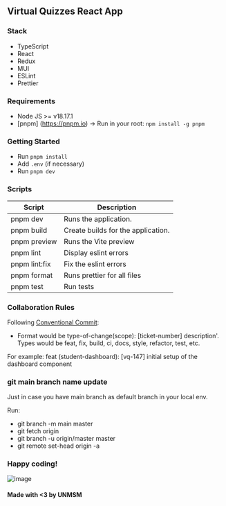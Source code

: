 ## Virtual Quizzes React App

### Stack 

- TypeScript
- React
- Redux
- MUI
- ESLint
- Prettier

### Requirements

- Node JS >= v18.17.1   
- [pnpm] (https://pnpm.io) -> Run in your root: `npm install -g pnpm`

### Getting Started

- Run `pnpm install`
- Add `.env` (if necessary)
- Run `pnpm dev`



### Scripts

| Script        | Description                        |
| ------------- | ---------------------------------- |
| pnpm dev      | Runs the application.              |
| pnpm build    | Create builds for the application. |
| pnpm preview  | Runs the Vite preview              |
| pnpm lint     | Display eslint errors              |
| pnpm lint:fix | Fix the eslint errors              |
| pnpm format   | Runs prettier for all files        |
| pnpm test     | Run tests                          |

### Collaboration Rules

Following [Conventional Commit](https://www.conventionalcommits.org/en/v1.0.0/): 

- Format would be type-of-change(scope): [ticket-number] description'. Types would be feat, fix, build, ci, docs, style, refactor, test, etc.

For example:
feat (student-dashboard): [vq-147] initial setup of the dashboard component
 
### git main branch name update 

Just in case you have main branch as default branch in your local env.

Run:
- git branch -m main master
- git fetch origin
- git branch -u origin/master master
- git remote set-head origin -a

### Happy coding!
![image](https://img2.rtve.es/i/?w=1600&i=1614352808020.jpg)

#### Made with <3 by UNMSM
